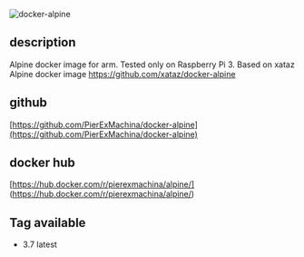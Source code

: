 ![docker-alpine](https://pkgs.alpinelinux.org/assets/alpinelinux-logo.svg)

## description

Alpine docker image for arm. 
Tested only on Raspberry Pi 3. 
Based on xataz Alpine docker image https://github.com/xataz/docker-alpine 

## github
[https://github.com/PierExMachina/docker-alpine](https://github.com/PierExMachina/docker-alpine)

## docker hub
[https://hub.docker.com/r/pierexmachina/alpine/] (https://hub.docker.com/r/pierexmachina/alpine/)

## Tag available
* 3.7 latest

